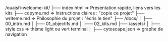 /ouaisfi-welcome-kit/
├── index.html         => Présentation rapide, liens vers les kits
├── copyme.md          => Instructions claires : \"copie ce projet\"
├── writeme.md         => Philosophie du projet : \"écris le tien\"
├── /docs/
│   ├── 00_intro.md
│   ├── 01_objectifs.md
│   ├── 02_kits.md
├── /assets/
│   ├── style.css      => thème light ou vert terminal
│   ├── cytoscape.json => graphe de navigation
